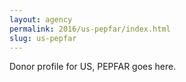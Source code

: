 ```yaml
---
layout: agency
permalink: 2016/us-pepfar/index.html
slug: us-pepfar
---
```


Donor profile for US, PEPFAR goes here.
